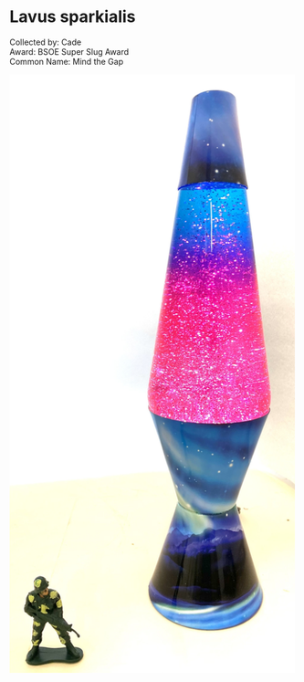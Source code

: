 # Lavus sparkialis


Collected by: Cade  
Award: BSOE Super Slug Award    
Common Name: Mind the Gap 

<img src='IMG_9671.jpg' alt='IMG_9671' width='500'/>
